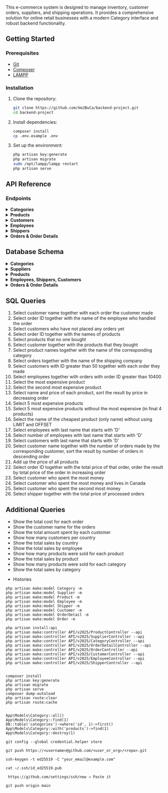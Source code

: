 
This e-commerce system is designed to manage inventory, customer orders, suppliers, and shipping operations. It provides a comprehensive solution for online retail businesses with a modern Category interface and robust backend functionality.


## Getting Started

### Prerequisites

- [Git](https://git-scm.com/)
- [Composer](https://getcomposer.org/)
- [LAMPP](https://www.apachefriends.org/index.html)

### Installation

1. Clone the repository:
   ```bash
   git clone https://github.com/kmJBuCa/backend-project.git
   cd backend-project
   ```

2. Install dependencies:
   ```bash
   composer install
   cp .env.example .env
   ```

3. Set up the environment:
   ```bash
   php artisan key:generate
   php artisan migrate
   sudo /opt/lampp/lampp restart
   php artisan serve
   ```

## API Reference

### Endpoints

<details>
<summary><strong>Categories</strong></summary>

- **GET** `/api/v1/categories` - List all categories
- **POST** `/api/v1/categories` - Create a new category
- **GET** `/api/v1/categories/{id}` - Get a single category
- **PUT** `/api/v1/categories/{id}` - Update a category
- **DELETE** `/api/v1/categories/{id}` - Delete a category
</details>

<details>
<summary><strong>Products</strong></summary>

- **GET** `/api/v1/products` - List all products
- **POST** `/api/v1/products` - Create a new product
- **GET** `/api/v1/products/{id}` - Get a single product
- **PUT** `/api/v1/products/{id}` - Update a product
- **DELETE** `/api/v1/products/{id}` - Delete a product
</details>

<details>
<summary><strong>Customers</strong></summary>

- **GET** `/api/v1/customers` - List all customers
- **POST** `/api/v1/customers` - Create a new customer
- **GET** `/api/v1/customers/{id}` - Get a single customer
- **PUT** `/api/v1/customers/{id}` - Update a customer
- **DELETE** `/api/v1/customers/{id}` - Delete a customer
</details>

<details>
<summary><strong>Employees</strong></summary>

- **GET** `/api/v1/employees` - List all employees
- **POST** `/api/v1/employees` - Create a new employee
- **GET** `/api/v1/employees/{id}` - Get a single employee
- **PUT** `/api/v1/employees/{id}` - Update an employee
- **DELETE** `/api/v1/employees/{id}` - Delete an employee
</details>

<details>
<summary><strong>Shippers</strong></summary>

- **GET** `/api/v1/shippers` - List all shippers
- **POST** `/api/v1/shippers` - Create a new shipper
- **GET** `/api/v1/shippers/{id}` - Get a single shipper
- **PUT** `/api/v1/shippers/{id}` - Update a shipper
- **DELETE** `/api/v1/shippers/{id}` - Delete a shipper
</details>

<details>
<summary><strong>Orders & Order Details</strong></summary>

- **GET** `/api/v1/orders` - List all orders
- **POST** `/api/v1/orders` - Create a new order
- **GET** `/api/v1/orders/{id}` - Get a single order
- **PUT** `/api/v1/orders/{id}` - Update an order
- **DELETE** `/api/v1/orders/{id}` - Delete an order

- **GET** `/api/v1/order-details` - List all order details
- **POST** `/api/v1/order-details` - Create a new order detail
- **GET** `/api/v1/order-details/{id}` - Get a single order detail
- **PUT** `/api/v1/order-details/{id}` - Update an order detail
- **DELETE** `/api/v1/order-details/{id}` - Delete an order detail
</details>




## Database Schema

<details>
<summary><strong>Categories</strong></summary>

```
+------------------------------+
| categories                   |
+------------------------------+
| id                           | bigIncrements
| category_name                | string(100) unique
| description                  | text
| created_at                   | timestamp
| updated_at                   | timestamp
+------------------------------+
| relationships:               |
| - category hasMany product   |
+------------------------------+
```
### php artisan tinker
```
use App\Models\Category; 
for ($i = 1; $i <= 9; $i++) {
    Category::create([
        'category_name' => 'Category ' . $i,
        'description' => 'Description for Category ' . $i
    ]);
}
```

</details>

<details>
<summary><strong>Suppliers</strong></summary>

```
+------------------------------+
| suppliers                    |
+------------------------------+
| id                           | bigIncrements
| supplier_name                | string(100)
| contact_person               | string(100)
| phone                        | string(20)
| email                        | string(100)
| website                      | string(255)
| bio                          | text
| address                      | string(255)
| city                         | string(50)
| country                      | string(50)
| brand_name                   | string(100)
| active                       | boolean
| bank_name                    | string
| bank_account_number          | string
| bank_account_name            | string
| logo                         | string
| created_at                   | timestamp
| updated_at                   | timestamp
+------------------------------+
| relationships:               |
| - supplier hasMany Product   |
+------------------------------+
```
### php artisan tinker
```
use App\Models\Supplier;
for ($i = 1; $i <= 9; $i++) {
    Supplier::create([
        'supplier_name' => 'Supplier ' . $i,
        'contact_person' => 'Contact ' . $i,
        'phone' => '555-020' . $i,
        'email' => 'supplier' . $i . '@example.com',
        'website' => 'https://supplier' . $i . '.com',
        'bio' => 'Bio for Supplier ' . $i,
        'address' => 'Address ' . $i,
        'city' => 'City ' . $i,
        'country' => 'Country ' . $i,
        'brand_name' => 'Brand ' . $i,
        'active' => $i % 2 == 0 ? 1 : 0, 
        'bank_name' => 'Bank ' . $i,
        'bank_account_number' => 'BA' . str_pad($i, 8, '0', STR_PAD_LEFT),
        'bank_account_name' => 'Account ' . $i,
        'logo' => 'logo' . $i . '.png' 
    ]);
}
```
</details>

<details>
<summary><strong>Products</strong></summary>

```
+------------------------------+
| products                     |
+------------------------------+
| id                           | bigIncrements
| product_name                 | string
| cost_price                   | decimal(10,2)
| selling_price                | decimal(10,2)
| quantity_in_stock            | integer, default(0)
| minimum_stock_level          | integer, default(0)
| status                       | enum, default('active')
| image                        | string, nullable
| barcode                      | string, nullable
| description                  | text, nullable
| brand                        | string, nullable
| model                        | string, nullable
| color                        | string, nullable
| size                         | string, nullable
| weight                       | string, nullable
| dimensions                   | string, nullable
| warranty                     | string, nullable
| country_of_origin            | string, nullable
| supplier_id                  | unsignedBigInteger, foreign key
| category_id                  | unsignedBigInteger, foreign key
| created_at                   | timestamp
| updated_at                   | timestamp
+------------------------------+
| relationships:               |
| - Product belongs to Category|
| - Product belongs to Supplier|
+------------------------------+
```
### php artisan tinker
```
use App\Models\Product;
for ($i = 1; $i <= 9; $i++) {
    Product::create([
        'product_name' => 'Product ' . $i,
        'cost_price' => rand(50, 200) + (rand(0, 99) / 100), 
        'selling_price' => rand(100, 300) + (rand(0, 99) / 100),
        'quantity_in_stock' => rand(10, 100), 
        'minimum_stock_level' => rand(5, 20), 
        'status' => $i % 2 == 0 ? 'active' : 'inactive', 
        'image' => 'product' . $i . '.jpg', 
        'barcode' => 'BAR' . str_pad($i, 10, '0', STR_PAD_LEFT), 
        'description' => 'Description for Product ' . $i,
        'brand' => 'Brand ' . $i,
        'model' => 'Model ' . $i,
        'color' => $i % 3 == 0 ? 'Red' : ($i % 3 == 1 ? 'Blue' : 'Green'), 
        'size' => $i % 2 == 0 ? 'Large' : 'Small', 
        'weight' => rand(1, 10) + (rand(0, 99) / 100), 
        'dimensions' => rand(10, 50) . 'x' . rand(10, 50) . 'x' . rand(10, 50), 
        'warranty' => $i % 2 == 0 ? '1 year' : '6 months', 
        'country_of_origin' => 'Country ' . $i,
        'supplier_id' => rand(1, 9), 
        'category_id' => rand(1, 9)  
    ]);
}

```
</details>

<details>
<summary><strong>Employees, Shippers, Customers</strong></summary>

```
+------------------------------+
| employees                    |
+------------------------------+
| id                           | bigIncrements
| first_name                   | string
| last_name                    | string
| position                     | string
| department                   | string
| hire_date                    | date
| phone                        | string, nullable
| email                        | string, unique
| address                      | text, nullable
| photo                        | string, nullable
| gender                       | enum('male','female','other'), nullable
| created_at                   | timestamp
| updated_at                   | timestamp
+------------------------------+
```
### php artisan tinker
```
use App\Models\Employee;
for ($i = 1; $i <= 9; $i++) {
    Employee::create([
        'first_name' => 'Employee' . $i,
        'last_name' => 'Smith' . $i,
        'position' => 'Position ' . $i,
        'department' => 'Dept ' . $i,
        'hire_date' => now()->subDays(rand(1, 365))->toDateString(), 
        'phone' => '555-010' . $i,
        'email' => 'employee' . $i . '@company.com',
        'address' => 'Address ' . $i,
        'photo' => 'photo' . $i . '.jpg', 
        'gender' => $i % 2 == 0 ? 'Female' : 'Male' 
    ]);
}
```

```
+------------------------------+
| shippers                     |
+------------------------------+
| id                           | primary key, auto-incrementing
| shipper_name                 | string
| contact_person               | string nullable
| phone                        | string
| address                      | text nullable  
| shipping_methods             | json nullable
| email                        | string nullable
| notes                        | text nullable
| created_at                   | timestamp
| updated_at                   | timestamp
+------------------------------+
```
### php artisan tinker
```
use App\Models\Shipper;
for ($i = 1; $i <= 9; $i++) {
    Shipper::create([
        'shipper_name' => 'Shipper ' . $i,
        'contact_person' => 'Contact ' . $i,
        'phone' => '555-030' . $i,
        'address' => 'Address ' . $i,
        'shipping_methods' => $i % 2 == 0 ? 'Ground, Air' : 'Ground', 
        'email' => 'shipper' . $i . '@shipping.com',
        'notes' => 'Notes for Shipper ' . $i
    ]);
}
```

```
+------------------------------+
| customers                    |
+------------------------------+
| id                           | primary key
| customer_name                | string
| contact_name                 | string
| phone                        | string nullable
| email                        | string unique
| address                      | string nullable
| city                         | string nullable
| state                        | string nullable
| zip                          | string nullable
| country                      | string nullable
| company                      | string nullable
| website                      | string nullable
| status                       | string default 'active'
| customer_type                | string default 'regular'
| bank_name                    | string nullable
| account_name                 | string nullable
| account_number               | string nullable
| notes                        | text nullable
| created_at                   | timestamp
| updated_at                   | timestamp
+------------------------------+
```
### php artisan tinker
```
use App\Models\Customer;
for ($i = 1; $i <= 9; $i++) {
    Customer::create([
        'customer_name' => 'Customer ' . $i,
        'contact_name' => 'Contact ' . $i,
        'phone' => '555-000' . $i,
        'email' => 'customer' . $i . '@example.com',
        'address' => 'Address ' . $i,
        'city' => 'City ' . $i,
        'state' => 'ST',
        'zip' => '0000' . $i,
        'country' => 'Country ' . $i,
        'company' => 'Company ' . $i,
        'website' => 'https://company' . $i . '.com',
        'status' => $i % 3 == 0 ? 'inactive' : 'active', 
        'customer_type' => $i % 3 == 1 ? 'regular' : ($i % 3 == 2 ? 'premium' : 'vip'),
        'bank_name' => 'Bank ' . $i,
        'account_name' => 'Account ' . $i,
        'account_number' => 'ACC' . str_pad($i, 6, '0', STR_PAD_LEFT),
        'notes' => 'Notes for Customer ' . $i
    ]);
}
```
</details>

<details>
<summary><strong>Orders & Order Details</strong></summary>

```
+------------------------------+
| Order                        |
+------------------------------+
| id                           | primary key
| order_date                   | date
| total_amount                 | decimal(10, 2)
| status                       | enum('pending', 'processing', 'shipped', 'delivered', 'cancelled')
|                              | default('pending')
+------------------------------+
| customer_id                  | unsignedBigInteger to customers table
| employee_id                  | unsignedBigInteger to employees table
| shipper_id                   | unsignedBigInteger to shippers table
+------------------------------+
| created_at                   | timestamp
| updated_at                   | timestamp
+------------------------------+
```
### php artisan tinker
```
use App\Models\Order;
for ($i = 1; $i <= 9; $i++) {
    Order::create([
        'order_date' => now()->subDays(rand(1, 30))->toDateString(), 
        'total_amount' => rand(100, 1000) + (rand(0, 99) / 100), 
        'customer_id' => rand(1, 9), 
        'employee_id' => rand(1, 9), 
        'shipper_id' => rand(1, 3)   
    ]);
}
```

```
+------------------------------+
| OrderDetail                  |
+------------------------------+
| id                           | primary key
| quantity                     | integer
| price                        | decimal(10, 2)
| order_id                     | unsignedBigInteger to orders table
| product_id                   | unsignedBigInteger to products table
+------------------------------+
| created_at                   | timestamp
| updated_at                   | timestamp
+------------------------------+
```
### php artisan tinker
```
use App\Models\OrderDetail;
for ($i = 1; $i <= 9; $i++) {
    $quantity = rand(1, 10); 
    $price = rand(10, 100) + (rand(0, 99) / 100); 
    OrderDetail::create([
        'quantity' => $quantity,
        'price' => $price,
        'subtotal' => $quantity * $price, 
        'order_id' => rand(1, 9), 
        'product_id' => rand(1, 5) 
    ]);
}
```
</details>


</details> 

## SQL Queries

1. Select customer name together with each order the customer made
2. Select order ID together with the name of the employee who handled the order
3. Select customers who have not placed any orders yet
4. Select order ID together with the names of products
5. Select products that no one bought
6. Select customer together with the products that they bought
7. Select product names together with the name of the corresponding category
8. Select orders together with the name of the shipping company
9. Select customers with ID greater than 50 together with each order they made
10. Select employees together with orders with order ID greater than 10400
11. Select the most expensive product
12. Select the second most expensive product
13. Select name and price of each product, sort the result by price in decreasing order
14. Select 5 most expensive products
15. Select 5 most expensive products without the most expensive (in final 4 products)
16. Select the name of the cheapest product (only name) without using LIMIT and OFFSET
17. Select employees with last name that starts with 'D'
18. Select number of employees with last name that starts with 'D'
19. Select customers with last name that starts with 'D'
20. Select customer name together with the number of orders made by the corresponding customer, sort the result by number of orders in descending order
21. Add up the price of all products
22. Select order ID together with the total price of that order, order the result by total price of the order in increasing order
23. Select customer who spent the most money
24. Select customer who spent the most money and lives in Canada
25. Select customer who spent the second most money
26. Select shipper together with the total price of processed orders

## Additional Queries

- Show the total cost for each order
- Show the customer name for the orders
- Show the total amount spent by each customer
- Show how many customers per country
- Show the total sales by country
- Show the total sales by employee
- Show how many products were sold for each product
- Show the total sales by product
- Show how many products were sold for each category
- Show the total sales by category



* Histories
```
php artisan make:model Category -m 
php artisan make:model Supplier -m 
php artisan make:model Product -m 
php artisan make:model Employee -m
php artisan make:model Shipper -m
php artisan make:model Customer -m
php artisan make:model OrderDetail -m
php artisan make:model Order -m 

php artisan install:api
php artisan make:controller API/v2025/ProductController --api
php artisan make:controller API/v2025/SupplierController --api
php artisan make:controller API/v2025/CategoryController --api
php artisan make:controller API/v2025/OrderDetailController --api
php artisan make:controller API/v2025/OrderController --api
php artisan make:controller API/v2025/CustomerController --api
php artisan make:controller API/v2025/EmployeeController --api
php artisan make:controller API/v2025/ShipperController --api


composer install
php artisan key:generate
php artisan migrate
php artisan serve
composer dump-autoload
php artisan route:clear
php artisan route:cache


App\Models\Category::all()
App\Models\Category::find(1)
DB::table('categories')->where('id', 1)->first()
App\Models\Category::with('products')->find(1)
App\Models\Category::destroy(1)

git config --global credential.helper store

git push https://<username>@github.com/<user_or_org>/<repo>.git

ssh-keygen -t ed25519 -C "your_email@example.com"

cat ~/.ssh/id_ed25519.pub

 https://github.com/settings/ssh/new → Paste it

git push origin main



```
